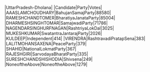  
|UttarPradesh-Dholana|
|Candidate|Party|Votes|
|AAASLAMCHOUDHARY|BahujanSamajParty|88580|
|RAMESHCHANDTOMER|BharatiyaJanataParty|85004|
|DHARMESHSINGHTOMAR|SamajwadiParty|71786|
|NAGENDARSINGHURFNAGAN|RashtriyaLokDal|3025|
|MUKESHKUMAR|SwatantraJantarajParty|2026|
|KULDEEP|Independent|414|
|VIRENDRA|RashtravadiPratapSena|383|
|LALITMOHANSAXENA|PeaceParty|379|
|SHAHID|NationalLokmatParty|367|
|RAJESHGIRI|SarvodayaBharatParty|335|
|SURESHCHANDSHISHODIA|Shivsena|249|
|NoneoftheAbove|NoneoftheAbove|1279|
